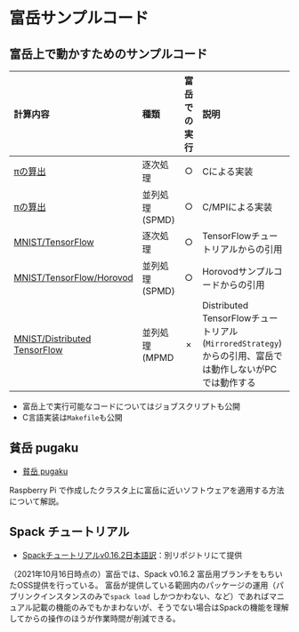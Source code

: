 # 富岳サンプルコード

## 富岳上で動かすためのサンプルコード

|計算内容|種類|富岳での実行|説明|
|:--|:--|:-:|:--|
|[πの算出](./pi/serial)|逐次処理|○|Cによる実装|
|[πの算出](./pi/multi)|並列処理(SPMD)|○|C/MPIによる実装|
|[MNIST/TensorFlow](./mnist)|逐次処理|○|TensorFlowチュートリアルからの引用|
|[MNIST/TensorFlow/Horovod](./mnist/horovod)|並列処理(SPMD)|○|Horovodサンプルコードからの引用|
|[MNIST/Distributed TensorFlow](./mnist/distributed_tensorflow)|並列処理(MPMD|×|Distributed TensorFlowチュートリアル(`MirroredStrategy`)からの引用、富岳では動作しないがPCでは動作する|

- 富岳上で実行可能なコードについてはジョブスクリプトも公開
- C言語実装は`Makefile`も公開

## 貧岳 pugaku

- [貧岳 pugaku](./pugaku)

Raspberry Pi で作成したクラスタ上に富岳に近いソフトウェアを適用する方法について解説。

## Spack チュートリアル

- [Spackチュートリアルv0.16.2日本語訳](https://github.com/coolerking/spack_tutorial_v0.16.2_jpn)：別リポジトリにて提供

（2021年10月16日時点の）富岳では、Spack v0.16.2 富岳用ブランチをもちいたOSS提供を行っている。
富岳が提供している範囲内のパッケージの運用（パブリンクインスタンスのみで`spack load` しかつかわない、など）であればマニュアル記載の機能のみでもかまわないが、そうでない場合はSpackの機能を理解してからの操作のほうが作業時間が削減できる。

